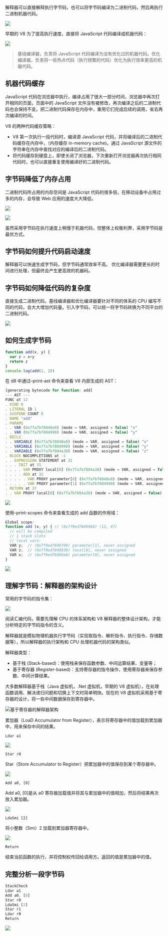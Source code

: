 解释器可以直接解释执行字节码，也可以将字节码编译为二进制代码，然后再执行二进制机器代码。

![](/images/1676868600542-0cf7da0b-b375-465d-bd7d-154017d62d25.png)

早期的 V8 为了提高执行速度，直接将 JavaScript 代码编译成机器代码：

![](/images/1676866639472-31bf6617-9e6c-4c47-9dd1-95f66e44b14c.png)

> 基线编译器，负责将 JavaScript 代码编译为没有优化过的机器代码。优化编译器，负责将一些热点代码（执行频繁的代码）优化为执行效率更高的机器代码。
>

## 机器代码缓存
JavaScript 代码在浏览器中执行，编译占用了很大一部分时间，浏览器中再次打开相同的页面，页面中的 JavaScript 文件没有被修改，再次编译之后的二进制代码也会保持不变。把二进制代码保存在内存中，重用它们完成后续的调用，省去再次编译的时间。



V8 的两种代码缓存策略：

+ V8 第一次执行一段代码时，编译源 JavaScript 代码，并将编译后的二进制代码缓存在内存中，（内存缓存 in-memory cache)。通过 JavaScript 源文件的字符串在内存中查找对应的编译后的二进制代码。
+ 将代码缓存到硬盘上，即使关闭了浏览器，下次重新打开浏览器再次执行相同代码时，也可以直接重复使用编译好的二进制代码。

## 字节码降低了内存占用
二进制代码所占用的内存空间是 JavaScript 代码的很多倍，在移动设备中占用过多的内存，会导致 Web 应用的速度大大降低。

![](/images/1676867739124-d4e19cd4-d26a-4477-ae06-e0cc3c37bb06.png)

![](/images/1676867760822-71bf6317-39ac-4ae0-8f1d-a77e006ea7d2.png)

虽然采用字节码在执行速度上稍慢于机器代码，但整体上权衡利弊，采用字节码是最优方式。

## 字节码如何提升代码启动速度
解释器可以快速生成字节码，但字节码通常效率不高。 优化编译器需要更长的时间进行处理，但最终会产生更高效的机器码。

## 字节码如何降低代码的复杂度
直接生成二进制代码，基线编译器和优化编译器要针对不同的体系的 CPU 编写不同的代码，会大大增加代码量。引入字节码，可以统一将字节码转换为不同平台的二进制代码。

![](/images/1676868332280-edcfad2e-100a-4db4-8866-f6e42f4cedef.png)

## 如何生成字节码
```javascript
function add(x, y) {
  var z = x+y
  return z
}
console.log(add(1, 2))
```

在 d8 中通过–print-ast 命令来查看 V8 内部生成的 AST：

```javascript
[generating bytecode for function: add]
--- AST ---
FUNC at 12
. KIND 0
. LITERAL ID 1
. SUSPEND COUNT 0
. NAME "add"
. PARAMS
. . VAR (0x7fa7bf8048e8) (mode = VAR, assigned = false) "x"
. . VAR (0x7fa7bf804990) (mode = VAR, assigned = false) "y"
. DECLS
. . VARIABLE (0x7fa7bf8048e8) (mode = VAR, assigned = false) "x"
. . VARIABLE (0x7fa7bf804990) (mode = VAR, assigned = false) "y"
. . VARIABLE (0x7fa7bf804a38) (mode = VAR, assigned = false) "z"
. BLOCK NOCOMPLETIONS at -1
. . EXPRESSION STATEMENT at 31
. . . INIT at 31
. . . . VAR PROXY local[0] (0x7fa7bf804a38) (mode = VAR, assigned = false) "z"
. . . . ADD at 32
. . . . . VAR PROXY parameter[0] (0x7fa7bf8048e8) (mode = VAR, assigned = false) "x"
. . . . . VAR PROXY parameter[1] (0x7fa7bf804990) (mode = VAR, assigned = false) "y"
. RETURN at 37
. . VAR PROXY local[0] (0x7fa7bf804a38) (mode = VAR, assigned = false) "z"
```

![](/images/1676868810727-b3911d1f-2af9-4526-ac63-1506a334da14.png)

使用–print-scopes 命令来查看生成的 add 函数的作用域：

```javascript
Global scope:
function add (x, y) { // (0x7f9ed7849468) (12, 47)
  // will be compiled
  // 1 stack slots
  // local vars:
  VAR y;  // (0x7f9ed7849790) parameter[1], never assigned
  VAR z;  // (0x7f9ed7849838) local[0], never assigned
  VAR x;  // (0x7f9ed78496e8) parameter[0], never assigned
}
```

![](/images/1676973642683-ae75a083-3e43-4a58-ac1f-b8014dc594cb.png)

## 理解字节码：解释器的架构设计
常用的字节码的指令集：

![](/images/1676975257189-fde62ebe-fd4c-4a6a-899c-04413612a81e.png)

阅读汇编代码，需要先理解 CPU 的体系架构和 V8 解释器的整体设计架构，才能分析特定的字节码指令的含义。



解释器就是模拟物理机器执行字节码（实现取指令、解析指令、执行指令、存储数据等），所以解释器的执行架构和 CPU 处理机器代码的架构类似。



解释器类型：

+ 基于栈 (Stack-based)：使用栈来保存函数参数、中间运算结果、变量等；
+ 基于寄存器 (Register-based)：支持寄存器的指令操作，使用寄存器来保存参数、中间计算结果。



大多数解释器基于栈（Java 虚拟机，.Net 虚拟机，早期的 V8 虚拟机），在处理函数调用、解决递归问题和切换上下文时简单明快。现在的 V8 虚拟机采用基于寄存器的设计，将一些中间数据保存到寄存器中。

![基于寄存器的解释器架构](/images/1676975722921-f2e87822-426c-4a97-af52-9c60dd6750c1.png)

累加器（LoaD Accumulator from Register），表示将寄存器中的值加载到累加器中，用来保存中间的结果。

`Ldar a1`

![](/images/1676976117044-f92ed25c-34f4-437a-b75a-6581dbadf473.png)

`Star r0`

Star（Store Accumulator to Register）把累加器中的值保存到某个寄存器中。

![](/images/1676976289019-91920ad0-1647-4e95-9c23-1fa915bb7964.png)

`Add a0, [0]`

Add a0, [0]是从 a0 寄存器加载值并将其与累加器中的值相加，然后将结果再次放入累加器。

![](/images/1676976402094-cfe2f79e-7b23-472c-931d-ee584dffc994.png)

`LdaSmi [2] `

将小整数（Smi）2 加载到累加器寄存器中。

![](/images/1677144137705-ae514f9a-07cd-490b-b0d7-0ec27bf48ced.png)

`Return`

结束当前函数的执行，并将控制权传回给调用方。返回的值是累加器中的值。

## 完整分析一段字节码
```javascript
StackCheck
Ldar a1
Add a0, [0]
Star r0
LdaSmi [2]
Star r1
Ldar r0
Return
```

![](/images/1677144277379-45713d0f-c3dd-48d1-8062-7cab215eaab8.png)



